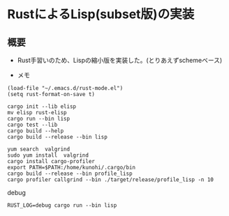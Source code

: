 RustによるLisp(subset版)の実装
=================

## 概要
- Rust手習いのため、Lispの縮小版を実装した。(とりあえずschemeベース)

- メモ
```
(load-file "~/.emacs.d/rust-mode.el")
(setq rust-format-on-save t)
```

```
cargo init --lib elisp
mv elisp rust-elisp
cargo run --bin lisp
cargo test --lib
cargo build --help
cargo build --release --bin lisp

yum search  valgrind
sudo yum install  valgrind
cargo install cargo-profiler
export PATH=$PATH:/home/kunohi/.cargo/bin
cargo build --release --bin profile_lisp
cargo profiler callgrind --bin ./target/release/profile_lisp -n 10
```

debug
```
RUST_LOG=debug cargo run --bin lisp
```

